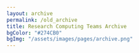 ```yaml
---
layout: archive
permalink: /old_archive
title: Research Computing Teams Archive
bgColor: "#274CB0"
bgImg: "/assets/images/pages/archive.png"
---
```



